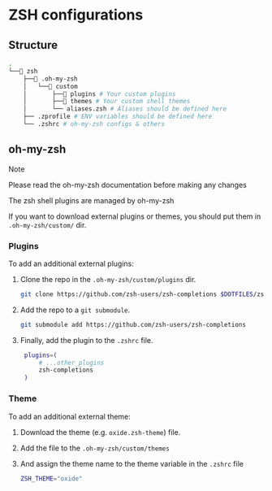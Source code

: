 # ZSH configurations

## Structure

```bash
.
└──📁 zsh
    ├──📁 .oh-my-zsh
    │   └──📁 custom
    │       ├──📁 plugins # Your custom plugins
    │       ├──📁 themes # Your custom shell themes
    │       └── aliases.zsh # Aliases should be defined here
    ├── .zprofile # ENV variables should be defined here
    └── .zshrc # oh-my-zsh configs & others

```

## oh-my-zsh

> [!NOTE]
>
> Please read the oh-my-zsh documentation before making any changes

The zsh shell plugins are managed by oh-my-zsh

If you want to download external plugins or themes, you should put them in
`.oh-my-zsh/custom/` dir.

### Plugins

To add an additional external plugins:

1. Clone the repo in the `.oh-my-zsh/custom/plugins` dir.

   ```bash
   git clone https://github.com/zsh-users/zsh-completions $DOTFILES/zsh/.oh-my-zsh/custom/plugins/zsh-completions
   ```

1. Add the repo to a `git submodule`.

   ```bash
   git submodule add https://github.com/zsh-users/zsh-completions
   ```

1. Finally, add the plugin to the `.zshrc` file.

   ```bash
    plugins=(
        # ...other_plugins
        zsh-completions
    )
   ```

### Theme

To add an additional external theme:

1. Download the theme (e.g. `oxide.zsh-theme`) file.

1. Add the file to the `.oh-my-zsh/custom/themes`

1. And assign the theme name to the theme variable in the `.zshrc` file

   ```bash
   ZSH_THEME="oxide"
   ```
